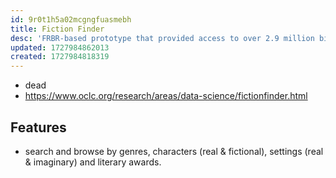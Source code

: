 ```yaml
---
id: 9r0t1h5a02mcgngfuasmebh
title: Fiction Finder
desc: 'FRBR-based prototype that provided access to over 2.9 million bibliographic records for fiction books, eBooks, and audio materials described in OCLC WorldCat'
updated: 1727984862013
created: 1727984818319
---
```


- dead
- https://www.oclc.org/research/areas/data-science/fictionfinder.html


## Features

- search and browse by genres, characters (real & fictional), settings (real & imaginary) and literary awards.